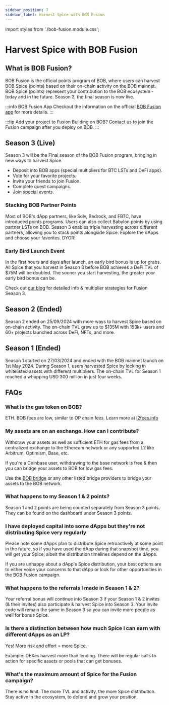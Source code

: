 ```yaml
---
sidebar_position: 7
sidebar_label: Harvest Spice with BOB Fusion
---
```


import styles from './bob-fusion.module.css';

# Harvest Spice with BOB Fusion

## What is BOB Fusion?

BOB Fusion is the official points program of BOB, where users can harvest BOB Spice (points) based on their on-chain activity on the BOB mainnet. BOB Spice (points) represent your contribution to the BOB ecosystem - today and in the future. Season 3, the final season is now live.

:::info BOB Fusion App
Checkout the information on the official [BOB Fusion app](https://app.gobob.xyz/fusion?tab=info) for more details.
:::

:::tip Add your project to Fusion
Building on BOB? [Contact us](https://forms.gle/EKYmrAhPsyiQ3ua57) to join the Fusion campaign after you deploy on BOB.
:::

## Season 3 (Live)

Season 3 will be the Final season of the BOB Fusion program, bringing in new ways to harvest Spice.

- Deposit into BOB apps (special multipliers for BTC LSTs and DeFi apps).
- Vote for your favorite projects.
- Invite your friends to join Fusion.
- Complete quest campaigns.
- Join special events.

### Stacking BOB Partner Points

Most of BOB's dApp partners, like Solv, Bedrock, and FBTC, have introduced points programs. Users can also collect Babylon points by using partner LSTs on BOB. Season 3 enables triple harvesting across different partners, allowing you to stack points alongside Spice. Explore the dApps and choose your favorites. DYOR!

### Early Bird Launch Event

In the first hours and days after launch, an early bird bonus is up for grabs. All Spice that you harvest in Season 3 before BOB achieves a DeFi TVL of $75M will be doubled. The sooner you start harvesting, the greater your early bird bonus can be.

Check out [our blog](https://blog.gobob.xyz/posts/bob-fusion-the-final-season) for detailed info & multiplier strategies for Fusion Season 3.

## Season 2 (Ended)

Season 2 ended on 25/09/2024 with more ways to harvest Spice based on on-chain activity. The on-chain TVL grew up to $135M with 153k+ users and 60+ projects launched across DeFi, NFTs, and more.

## Season 1 (Ended)

Season 1 started on 27/03/2024 and ended with the BOB mainnet launch on 1st May 2024. During Season 1, users harvested Spice by locking in whitelisted assets with different multipliers. The on-chain TVL for Season 1 reached a whopping USD 300 million in just four weeks.

## FAQs

### What is the gas token on BOB?

ETH. BOB fees are low, similar to OP chain fees. Learn more at [l2fees.info](https://l2fees.info/)

### My assets are on an exchange. How can I contribute?

Withdraw your assets as well as sufficient ETH for gas fees from a centralized exchange to the Ethereum network or any supported L2 like Arbitrum, Optimism, Base, etc.

If you're a Coinbase user, withdrawing to the base network is free & then you can bridge your assets to BOB for low gas fees.

Use the [BOB bridge](https://app.gobob.xyz/bridge) or any other listed bridge providers to bridge your assets to the BOB network.

### What happens to my Season 1 & 2 points?

Season 1 and 2 points are being counted separately from Season 3 points. They can be found on the dashboard under Season 3 points.

### I have deployed capital into some dApps but they're not distributing Spice very regularly

Please note some dApps plan to distribute Spice retroactively at some point in the future, so if you have used the dApp during that snapshot time, you will get your Spice, albeit the distribution timelines depend on the dApps.

If you are unhappy about a dApp's Spice distribution, your best options are to either voice your concerns to that dApp or look for other opportunities in the BOB Fusion campaign.

### What happens to the referrals I made in Season 1 & 2?

Your referral bonus will continue into Season 3 if your Season 1 & 2 invites (& their invites) also participate & harvest Spice into Season 3. Your invite code will remain the same in Season 3 so you can invite more people as well for bonus Spice.

### Is there a distinction between how much Spice I can earn with different dApps as an LP?

Yes! More risk and effort = more Spice.

Example: DEXes harvest more than lending.
There will be regular calls to action for specific assets or pools that can get bonuses.

### What's the maximum amount of Spice for the Fusion campaign?

There is no limit. The more TVL and activity, the more Spice distribution. Stay active in the ecosystem, to defend and grow your position.
